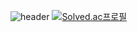 ![header](https://capsule-render.vercel.app/api?type=Rounded&color=auto&height=300&section=header&text=Hello%20myrepo&fontSize=90)
[![Solved.ac프로필](http://mazassumnida.wtf/api/v2/generate_badge?boj=yg2356)](https://solved.ac/yg2356)
<!--
**yg2356/yg2356** is a ✨ _special_ ✨ repository because its `README.md` (this file) appears on your GitHub profile.

Here are some ideas to get you started:

- 🔭 I’m currently working on ...
- 🌱 I’m currently learning ...
- 👯 I’m looking to collaborate on ...
- 🤔 I’m looking for help with ...
- 💬 Ask me about ...
- 📫 How to reach me: ...
- 😄 Pronouns: ...
- ⚡ Fun fact: ...
-->
